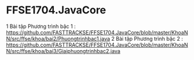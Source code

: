 # FFSE1704.JavaCore
1 Bài tập Phương trình bậc 1  : https://github.com/FASTTRACKSE/FFSE1704.JavaCore/blob/master/KhoaNN/src/ffse/khoa/bai2/Phuongtrinhbac1.java
2 Bài tập Phương trình bậc 2 : 
https://github.com/FASTTRACKSE/FFSE1704.JavaCore/blob/master/KhoaNN/src/ffse/khoa/bai3/Giaiphuongtrinhbac2.java
